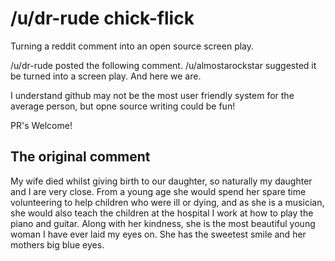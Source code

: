# /u/dr-rude chick-flick
Turning a reddit comment into an open source screen play.

/u/dr-rude posted the following comment. /u/almostarockstar suggested it be turned into a screen play. And here we are.

I understand github may not be the most user friendly system for the average person, but opne source writing could be fun!

PR's Welcome!


## The original comment
My wife died whilst giving birth to our daughter, so naturally my daughter and I are very close. From a young age she would spend her spare time volunteering to help children who were ill or dying, and as she is a musician, she would also teach the children at the hospital I work at how to play the piano and guitar. Along with her kindness, she is the most beautiful young woman I have ever laid my eyes on. She has the sweetest smile and her mothers big blue eyes.
